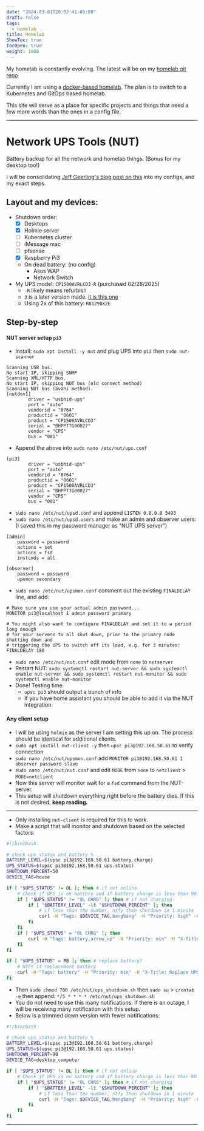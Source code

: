 ```yaml
---
date: "2024-03-01T20:02:41-05:00"
draft: false
tags:
  - homelab
title: Homelab
ShowToc: true
TocOpen: true
weight: 1000
---
```


My homelab is constantly evolving. The latest will be on my [homelab git repo](https://github.com/shadybraden/homelab)

Currently I am using a [docker-based homelab](https://github.com/shadybraden/homelab/tree/main/docker#docker-compose-based-homelab). The plan is to switch to a Kubernetes and GitOps based homelab.

This site will serve as a place for specific projects and things that need a few more words than the ones in a config file.

---

# Network UPS Tools (NUT)

Battery backup for all the network and homelab things. (Bonus for my desktop too!)

I will be consolidating [Jeff Geerling's blog post on this](https://www.jeffgeerling.com/blog/2025/nut-on-my-pi-so-my-servers-dont-die) into my configs, and my exact steps.

## Layout and my devices:

- Shutdown order:
	- [x] Desktops
	- [x] Holmie server
	- [ ] Kubernetes cluster
	- [ ] iMessage mac
	- [ ] pfsense
	- [x] Raspberry Pi3
	- On dead battery: (no config)
		- Asus WAP
		- Network Switch
- My UPS model: `CP1500AVRLCD3-R` (purchased 02/28/2025)
	- `-R` likely means refurbish 
	- `3` is a later version made. [it is this one](https://www.cyberpowersystems.com/product/ups/intelligent-lcd/cp1500avrlcd3/) 
	- Using 2x of this battery: `RB1290X2E` 

## Step-by-step

#### NUT server setup `pi3` 
- Install: `sudo apt install -y nut` and plug UPS into `pi3` then `sudo nut-scanner`

```shell
Scanning USB bus.
No start IP, skipping SNMP
Scanning XML/HTTP bus.
No start IP, skipping NUT bus (old connect method)
Scanning NUT bus (avahi method).
[nutdev1]
        driver = "usbhid-ups"
        port = "auto"
        vendorid = "0764"
        productid = "0601"
        product = "CP1500AVRLCD3"
        serial = "BHPPT7G00027"
        vendor = "CPS"
        bus = "001"
```

- Append the above into `sudo nano /etc/nut/ups.conf` 

```shell
[pi3]
        driver = "usbhid-ups"
        port = "auto"
        vendorid = "0764"
        productid = "0601"
        product = "CP1500AVRLCD3"
        serial = "BHPPT7G00027"
        vendor = "CPS"
        bus = "001"
```

- `sudo nano /etc/nut/upsd.conf` and append `LISTEN 0.0.0.0 3493` 
- `sudo nano /etc/nut/upsd.users` and make an admin and observer users: (I saved this in my password manager as "NUT UPS server")

```shell
[admin]
    password = password
    actions = set
    actions = fsd
    instcmds = all

[observer]
    password = password
    upsmon secondary
```

- `sudo nano /etc/nut/upsmon.conf` comment out the existing `FINALDELAY` line, and add:

```shell
# Make sure you use your actual admin password...
MONITOR pi3@localhost 1 admin password primary

# You might also want to configure FINALDELAY and set it to a period long enough
# for your servers to all shut down, prior to the primary node shutting down and
# triggering the UPS to switch off its load, e.g. for 3 minutes:
FINALDELAY 180
```

- `sudo nano /etc/nut/nut.conf` edit mode from `none` to `netserver` 
- Restart NUT: `sudo systemctl restart nut-server && sudo systemctl enable nut-server && sudo systemctl restart nut-monitor && sudo systemctl enable nut-monitor` 
- Done! Testing time:
	- `upsc pi3` should output a bunch of info
	- If you have home assistant you should be able to add it via the NUT integration.

#### Any client setup

- I will be using `holmie` as the server I am setting this up on. The process should be identical for additional clients.
- `sudo apt install nut-client -y` then `upsc pi3@192.168.50.61` to verify connection
- `sudo nano /etc/nut/upsmon.conf` add `MONITOR pi3@192.168.50.61 1 observer password slave`
- `sudo nano /etc/nut/nut.conf` and edit `MODE` from `none` to `netclient` > `MODE=netclient` 
- Now this server will monitor wait for a `fsd` command from the NUT-server.
- This setup will shutdown everything right before the battery dies. If this is not desired, **keep reading.**

---

- Only installing `nut-client` is required for this to work.
- Make a script that will monitor and shutdown based on the selected factors:

```bash */5 * * * * /etc/nut/ups_shutdown.sh
#!/bin/bash

# check ups status and battery %
BATTERY_LEVEL=$(upsc pi3@192.168.50.61 battery.charge)
UPS_STATUS=$(upsc pi3@192.168.50.61 ups.status)
SHUTDOWN_PERCENT=50
DEVICE_TAG=house

if [ "$UPS_STATUS" != OL ]; then # if not online
	# Check if UPS is on battery and if battery charge is less than 90 and isnt charging
	if [ "$UPS_STATUS" != "OL CHRG" ]; then # if not charging
		if [ "$BATTERY_LEVEL" -lt "$SHUTDOWN_PERCENT" ]; then
			# if less than the number, ntfy then shutdown in 1 minute
			curl -H "Tags: $DEVICE_TAG,bangbang" -H "Priority: high" -H "X-Title:HOLMIE SHUTTING DOWN" -d "" https://ntfy.holmlab.org/UPSuWd9jG23WS ; /sbin/shutdown -h +1
		fi
	fi
	if [ "$UPS_STATUS" = "OL CHRG" ]; then
		curl -H "Tags: battery,arrow_up" -H "Priority: min" -H "X-Title: UPS charging (at "$BATTERY_LEVEL"%)" -d "" https://ntfy.holmlab.org/UPSuWd9jG23WS
	fi
fi

if [ "$UPS_STATUS" = RB ]; then # replace battery?
	# NTFY if replacement battery
	curl -H "Tags: battery" -H "Priority: min" -H "X-Title: Replace UPS battery" -d "" https://ntfy.holmlab.org/UPSuWd9jG23WS
fi
```

- Then `sudo chmod 700 /etc/nut/ups_shutdown.sh` then `sudo su` > `crontab -e` then append: `*/5 * * * * /etc/nut/ups_shutdown.sh`
- You do not need to use this many notifications. If there is an outage, I will be receiving many notification with this setup.
- Below is a trimmed down version with fewer notifications:


```bash */5 * * * * ups_shutdown.sh
#!/bin/bash

# check ups status and battery %
BATTERY_LEVEL=$(upsc pi3@192.168.50.61 battery.charge)
UPS_STATUS=$(upsc pi3@192.168.50.61 ups.status)
SHUTDOWN_PERCENT=90
DEVICE_TAG=desktop_computer

if [ "$UPS_STATUS" != OL ]; then # if not online
	# Check if UPS is on battery and if battery charge is less than 90 and isnt charging
	if [ "$UPS_STATUS" != "OL CHRG" ]; then # if not charging
		if [ "$BATTERY_LEVEL" -lt "$SHUTDOWN_PERCENT" ]; then
			# if less than the number, ntfy then shutdown in 1 minute
			curl -H "Tags: $DEVICE_TAG,bangbang" -H "Priority: high" -H "X-Title: SHADYPC SHUTTING DOWN" -d "" https://ntfy.holmlab.org/UPSuWd9jG23WS ; /sbin/shutdown -h +1
		fi
	fi
fi
```

---